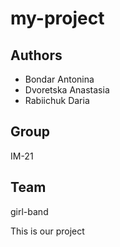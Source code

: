 # my-project







## Authors
- Bondar Antonina 
- Dvoretska Anastasia
- Rabiichuk Daria



## Group
IM-21
## Team
girl-band

This is our project